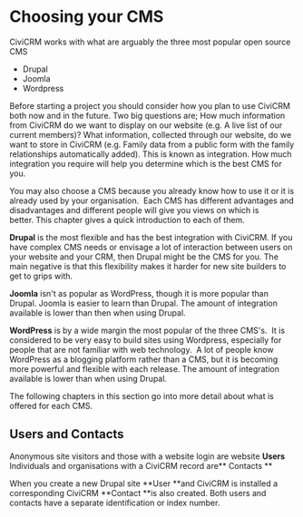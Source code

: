 Choosing your CMS
=================

CiviCRM works with what are arguably the three most popular open source
CMS

-   Drupal
-   Joomla
-   Wordpress

Before starting a project you should consider how you plan to use
CiviCRM both now and in the future. Two big questions are; How much
information from CiviCRM do we want to display on our website (e.g. A
live list of our current members)? What information, collected through
our website, do we want to store in CiviCRM (e.g. Family data from a
public form with the family relationships automatically added). This is
known as integration. How much integration you require will help you
determine which is the best CMS for you.

You may also choose a CMS because you already know how to use it or it
is already used by your organisation.  Each CMS has different advantages
and disadvantages and different people will give you views on which is
better. This chapter gives a quick introduction to each of them. 

**Drupal** is the most flexible and has the best integration with
CiviCRM. If you have complex CMS needs or envisage a lot of interaction
between users on your website and your CRM, then Drupal might be the CMS
for you. The main negative is that this flexibility makes it harder for
new site builders to get to grips with.

**Joomla** isn't as popular as WordPress, though it is more popular than
Drupal. Joomla is easier to learn than Drupal. The amount of integration
available is lower than then when using Drupal. 

**WordPress** is by a wide margin the most popular of the three CMS's.
 It is considered to be very easy to build sites using Wordpress,
especially for people that are not familiar with web technology.  A lot
of people know WordPress as a blogging platform rather than a CMS, but
it is becoming more powerful and flexible with each release. The amount
of integration available is lower than when using Drupal. 

The following chapters in this section go into more detail about what is
offered for each CMS.

Users and Contacts 
-------------------

Anonymous site visitors and those with a website login are
website **Users** 
Individuals and organisations with a CiviCRM record are** Contacts ** 

When you create a new Drupal site **User **and CiviCRM is installed a
corresponding CiviCRM **Contact **is also created. Both users and
contacts have a separate identification or index number.

 


